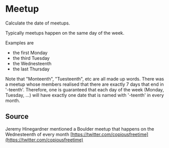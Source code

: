 # Meetup

Calculate the date of meetups.

Typically meetups happen on the same day of the week.

Examples are

- the first Monday
- the third Tuesday
- the Wednesteenth
- the last Thursday

Note that "Monteenth", "Tuesteenth", etc are all made up words. There was a meetup whose members realised that there are
exactly 7 days that end in '-teenth'. Therefore, one is guaranteed that each day of the week
(Monday, Tuesday, ...) will have exactly one date that is named with '-teenth' in every month.

## Source

Jeremy Hinegardner mentioned a Boulder meetup that happens on the Wednesteenth of every
month [https://twitter.com/copiousfreetime](https://twitter.com/copiousfreetime)
